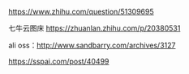 https://www.zhihu.com/question/51309695

七牛云图床 https://zhuanlan.zhihu.com/p/20380531

ali oss：http://www.sandbarry.com/archives/3127

https://sspai.com/post/40499